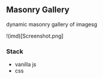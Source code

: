 ## Masonry Gallery

dynamic masonry gallery of imagesg

!(imd)[Screenshot.png]

### Stack

- vanilla js
- css
